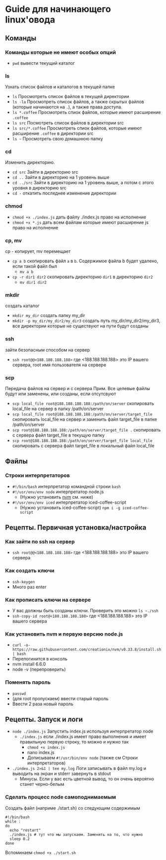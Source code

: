 # Guide для начинающего linux'овода

## Команды
### Команды которые не имеют особых опций
  * `pwd` вывести текущий каталог
### ls
Узнать список файлов и каталогов в текущей папке
  * `ls` Просмотреть список файлов в текущей директории
  * `ls -la` Просмотреть список файлов, а также скрытых файлов (которые начинаются на `.`), а также права доступа.
  * `ls *.coffee` Просмотреть спиок файлов, которые имеют расширение `.coffee`
  * `ls src` Посмотреть список файлов в директории src
  * `ls src/*.coffee` Просмотреть спиок файлов, которые имеют расширение `.coffee` в директории src
  * `ls ~` Просмотреть свою домашнюю папку
### cd
Изменить директорию.
  * `cd src` Зайти в директорию src
  * `cd ..` Зайти в директорию на 1 уровень выше
  * `cd ../src` Зайти в директорию на 1 уровень выше, а потом с этого уровня в директорию src
  * `cd -` откатить последнее изменение директории
### chmod
  * `chmod +x ./index.js` дать файлу ./index.js право на исполнение
  * `chmod +x *.js` дать всем файлам которые имеют расширение js право на исполнение
### cp, mv
cp - копирует, mv перемещает
  * `cp a b` скопировать файл `a` в `b`. Содержимое файла b будет удалено, если такой файл был
    * `mv a b`
  * `cp -r dir1 dir2` скопировать директорию `dir1` в директорию `dir2`
    * `mv dir1 dir2`
### mkdir
создать каталог
  * `mkdir my_dir` создать папку my_dir
  * `mkdir -p my_dir/my_dir2/my_dir3` создать путь my_dir/my_dir2/my_dir3, все директории которые не существуют на пути будут созданы

### ssh
зайти безопасным способом на сервер
  * `ssh root@@<188.188.188.188>` где <188.188.188.188> это IP вашего сервера, root имя пользователя на сервере

### scp
Передача файлов на сервер и с сервера
Прим. Все целевые файлы будут или заменены, или созданы, если отсутсвуют
  * `scp local_file root@188.188.188.188:/path/on/server` скопировать local_file на сервер в папку /path/on/server
  * `scp local_file root@188.188.188.188:/path/on/server/target_file` скопировать local_file на сервер и заменить файл target_file в папке /path/on/server
  * `scp root@188.188.188.188:/path/on/server/target_file .` скопировать с сервера файл target_file в текущую папку
  * `scp root@188.188.188.188:/path/on/server/target_file local_file` скопировать с сервера файл target_file в локальный файл local_file 

## Файлы
### Строки интерпретаторов
  * `#!/bin/bash` интерпретатор командной строки `bash`
  * `#!/usr/env/env node` интерпретатор node.js
    * (Нужно установить [nvm](https://github.com/creationix/nvm) см. ниже)
  * `#!/usr/env/env iced` интерпретатор iced-coffee-script
    * (Нужно установить iced-coffee-script) `npm i -g iced-coffee-script`

## Рецепты. Первичная установка/настройка

### Как зайти по ssh на сервер
  * `ssh root@@<188.188.188.188>` где <188.188.188.188> это IP вашего сервера

### Как создать ключи
  * `ssh-keygen`
  * Много раз enter

### Как прописать ключи на сервере

  * У вас должны быть созданы ключи. Проверить это можно `ls ~./ssh`
  * `ssh-copy-id root@<188.188.188.188>` где <188.188.188.188> это IP вашего сервера

### Как установить nvm и первую версию node.js
  * `curl -o- https://raw.githubusercontent.com/creationix/nvm/v0.33.8/install.sh | bash`
  * Перелогинится в консоль
  * nvm install 6.6.0
  * node -v (перепроверить)

### Поменять пароль
  * `passwd`
  * (для root пропускаем) ввести старый пароль
  * Ввести 2 раза новый пароль

## Рецепты. Запуск и логи

  * `node ./index.js` Запустить index.js используя интерпретатор node
    * `./index.js` если ./index.js имеет право выполнения и имеет правильную первую строку, то можно и нужно так
      * `chmod +x index.js`
      * nano index.js
      * Дописываем `#!/usr/bin/env node` (также см Строки интерпретаторов)
  * `./index.js 2>&1 | tee my.log` Логи записывать в файл my.log и выводить на экран и stderr завернуть в stdout
    * Минусы. Если у вас есть цветной вывод, то он очень вероятно станет черно-белым

### Сделать процесс node самоподнимаемым
Создать файл (наприме ./start.sh) со следующим содержимым

    #!/bin/bash
    while :
    do
      echo "restart"
      ./index.js # тут что мы запускаем. Заменить на то, что нужно
      sleep 0.2
    done
  
Вспоминаем `chmod +x ./start.sh`
